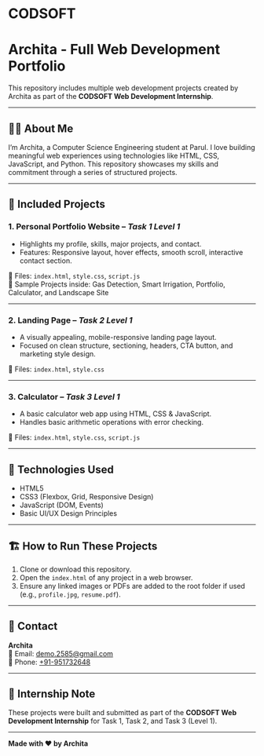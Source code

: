 # CODSOFT

# Archita - Full Web Development Portfolio

This repository includes multiple web development projects created by Archita as part of the **CODSOFT Web Development Internship**.

---

## 🧑‍🎓 About Me

I’m Archita, a Computer Science Engineering student at Parul. I love building meaningful web experiences using technologies like HTML, CSS, JavaScript, and Python. This repository showcases my skills and commitment through a series of structured projects.

---

## 📂 Included Projects

### 1. **Personal Portfolio Website** – *Task 1 Level 1*
- Highlights my profile, skills, major projects, and contact.
- Features: Responsive layout, hover effects, smooth scroll, interactive contact section.

📄 Files: `index.html`, `style.css`, `script.js`  
🔗 Sample Projects inside: Gas Detection, Smart Irrigation, Portfolio, Calculator, and Landscape Site

---

### 2. **Landing Page** – *Task 2 Level 1*
- A visually appealing, mobile-responsive landing page layout.
- Focused on clean structure, sectioning, headers, CTA button, and marketing style design.

📄 Files: `index.html`, `style.css`

---

### 3. **Calculator** – *Task 3 Level 1*
- A basic calculator web app using HTML, CSS & JavaScript.
- Handles basic arithmetic operations with error checking.

📄 Files: `index.html`, `style.css`, `script.js`

---

## 🧰 Technologies Used
- HTML5
- CSS3 (Flexbox, Grid, Responsive Design)
- JavaScript (DOM, Events)
- Basic UI/UX Design Principles

---

## 🏗 How to Run These Projects

1. Clone or download this repository.
2. Open the `index.html` of any project in a web browser.
3. Ensure any linked images or PDFs are added to the root folder if used (e.g., `profile.jpg`, `resume.pdf`).

---

## 📩 Contact

**Archita**  
📧 Email: [demo.2585@gmail.com](mailto:demo.2585@gmail.com)  
📱 Phone: [+91-951732648](tel:+91-951732648)

---

## 🏁 Internship Note

These projects were built and submitted as part of the **CODSOFT Web Development Internship** for Task 1, Task 2, and Task 3 (Level 1).

---

**Made with ❤️ by Archita**
